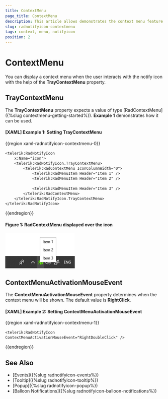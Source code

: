 ```yaml
---
title: ContextMenu
page_title: ContextMenu
description: This article allows demonstrates the context menu feature of the RadNotifyIcon. 
slug: radnotifyicon-contextmenu
tags: context, menu, notifyicon
position: 2
---
```


# ContextMenu

You can display a context menu when the user interacts with the notify icon with the help of the __TrayContextMenu__ property. 

## TrayContextMenu

The __TrayContextMenu__ property expects a value of type [RadContextMenu]({%slug contextmenu-getting-started%}). __Example 1__ demonstrates how it can be used. 

#### __[XAML] Example 1: Setting TrayContextMenu__
{{region xaml-radnotifyicon-contextmenu-0}}
    
    <telerik:RadNotifyIcon
        x:Name="icon">
        <telerik:RadNotifyIcon.TrayContextMenu>
            <telerik:RadContextMenu IconColumnWidth="0">
                <telerik:RadMenuItem Header="Item 1" />
                <telerik:RadMenuItem Header="Item 2" />

                <telerik:RadMenuItem Header="Item 3" />
            </telerik:RadContextMenu>
        </telerik:RadNotifyIcon.TrayContextMenu>
    </telerik:RadNotifyIcon>
{{endregion}}

#### __Figure 1: RadContextMenu displayed over the icon__

![RadContextMenu displayed over the icon](images/radnotifyicon_contextmenu.png)

## ContextMenuActivationMouseEvent

The __ContextMenuActivationMouseEvent__ property determines when the context menu will be shown. The default value is __RightClick__.

#### __[XAML] Example 2: Setting ContextMenuActivationMouseEvent__
{{region xaml-radnotifyicon-contextmenu-1}}
    
    <telerik:RadNotifyIcon ContextMenuActivationMouseEvent="RightDoubleClick" />
{{endregion}}

## See Also 

* [Events]({%slug radnotifyicon-events%})
* [Tooltip]({%slug radnotifyicon-tooltip%})
* [Popup]({%slug radnotifyicon-popup%})
* [Balloon Notifications]({%slug radnotifyicon-balloon-notifications%})
